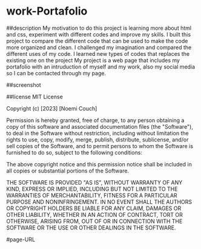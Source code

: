 # work-Portafolio
##description
My motivation to do this project is learning more about html and css, experiment with different codes and improve my skills. I built this project to compare the different code that can be used to make the code more organized and clean. I challenged my imagination and compared the different uses of my code.
I learned new types of codes that replaces the existing one on the project
My project is a web page that includes my portafolio with an intruduction of myself and my work, also my social media so I can be contacted through my page.

##screenshot

##license
MIT License

Copyright (c) [2023] [Noemi Couch]

Permission is hereby granted, free of charge, to any person obtaining a copy
of this software and associated documentation files (the "Software"), to deal
in the Software without restriction, including without limitation the rights
to use, copy, modify, merge, publish, distribute, sublicense, and/or sell
copies of the Software, and to permit persons to whom the Software is
furnished to do so, subject to the following conditions:

The above copyright notice and this permission notice shall be included in all
copies or substantial portions of the Software.

THE SOFTWARE IS PROVIDED "AS IS", WITHOUT WARRANTY OF ANY KIND, EXPRESS OR
IMPLIED, INCLUDING BUT NOT LIMITED TO THE WARRANTIES OF MERCHANTABILITY,
FITNESS FOR A PARTICULAR PURPOSE AND NONINFRINGEMENT. IN NO EVENT SHALL THE
AUTHORS OR COPYRIGHT HOLDERS BE LIABLE FOR ANY CLAIM, DAMAGES OR OTHER
LIABILITY, WHETHER IN AN ACTION OF CONTRACT, TORT OR OTHERWISE, ARISING FROM,
OUT OF OR IN CONNECTION WITH THE SOFTWARE OR THE USE OR OTHER DEALINGS IN THE
SOFTWARE.

#page-URL